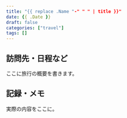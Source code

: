 ```yaml
---
title: "{{ replace .Name "-" " " | title }}"
date: {{ .Date }}
draft: false
categories: ["travel"]
tags: []
---
```


## 訪問先・日程など

ここに旅行の概要を書きます。

## 記録・メモ

実際の内容をここに。